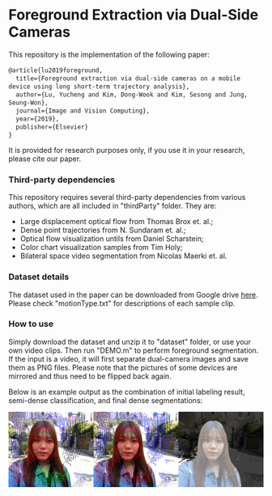 # Foreground Extraction via Dual-Side Cameras

This repository is the implementation of the following paper:

```
@article{lu2019foreground,
  title={Foreground extraction via dual-side cameras on a mobile device using long short-term trajectory analysis},
  author={Lu, Yucheng and Kim, Dong-Wook and Kim, Sesong and Jung, Seung-Won},
  journal={Image and Vision Computing},
  year={2019},
  publisher={Elsevier}
}
```

It is provided for research purposes only, if you use it in your research, please cite our paper.

### Third-party dependencies

This repository requires several third-party dependencies from various authors, which are all included in "thirdParty" folder. They are:

- Large displacement optical flow from Thomas Brox et. al.;
- Dense point trajectories from N. Sundaram et. al.;
- Optical flow visualization untils from Daniel Scharstein;
- Color chart visualization samples from Tim Holy;
- Bilateral space video segmentation from Nicolas Maerki et. al.

### Dataset details

The dataset used in the paper can be downloaded from Google drive [here](https://drive.google.com/file/d/1_FZgLkKVdhseVltq0_IiOS2GjhMc36oS/view?usp=sharing). Please check "motionType.txt" for descriptions of each sample clip. 

### How to use

Simply download the dataset and unzip it to "dataset" folder, or use your own video clips. Then run "DEMO.m" to perform foreground segmentation. If the input is a video, it will first separate dual-camera images and save them as PNG files. Please note that the pictures of some devices are mirrored and thus need to be flipped back again.

Below is an example output as the combination of initial labeling result, semi-dense classification, and final dense segmentations:

![demo](README.assets/demo.png)